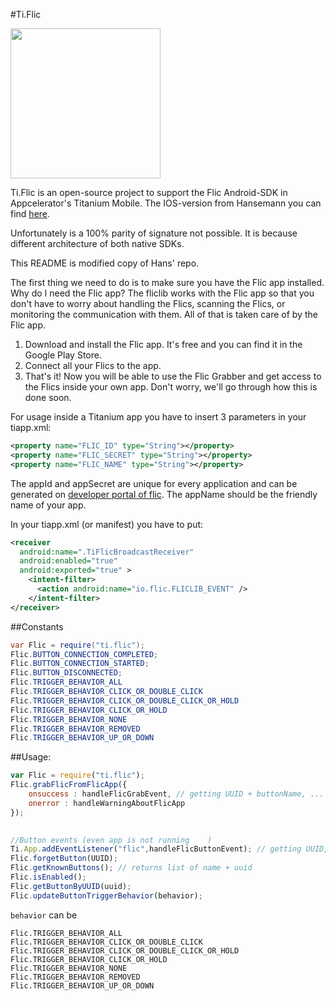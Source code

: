 #Ti.Flic


<img src="https://slack-imgs.com/?c=1&url=http%3A%2F%2Fflic.io%2Fassets%2Fimg%2Fflic_logo_black.jpg" width=240 />

Ti.Flic is an open-source project to support the Flic Android-SDK in Appcelerator's Titanium Mobile. The IOS-version from Hansemann you can find [here](https://github.com/hansemannn/ti.flic).

Unfortunately is a 100% parity of signature not possible. It is because different architecture of both native SDKs.   

This README is modified copy of Hans' repo.

The first thing we need to do is to make sure you have the Flic app installed. 
Why do I need the Flic app? The fliclib works with the Flic app so that you don't have to worry about handling the Flics, scanning the Flics, or monitoring the communication with them. All of that is taken care of by the Flic app.

1.  Download and install the Flic app. It's free and you can find it in the Google Play Store.
2.  Connect all your Flics to the app.
3.   That's it! Now you will be able to use the Flic Grabber and get access to the Flics inside your own app. Don't worry, we'll go through how this is done soon.

For usage inside a Titanium app you have to insert 3 parameters in your tiapp.xml:
```xml
<property name="FLIC_ID" type="String"></property>
<property name="FLIC_SECRET" type="String"></property>
<property name="FLIC_NAME" type="String"></property>
```
The appId and appSecret are unique for every application and can be generated on [developer portal of flic](https://partners.flic.io/partners/developers/credentials).
The appName should be the friendly name of your app. 

In your tiapp.xml (or manifest) you have to put:

```xml
<receiver
  android:name=".TiFlicBroadcastReceiver"
  android:enabled="true"
  android:exported="true" >
    <intent-filter>
      <action android:name="io.flic.FLICLIB_EVENT" />
    </intent-filter>
</receiver>
```
##Constants
```java
var Flic = require("ti.flic");
Flic.BUTTON_CONNECTION_COMPLETED;
Flic.BUTTON_CONNECTION_STARTED;
Flic.BUTTON_DISCONNECTED;
Flic.TRIGGER_BEHAVIOR_ALL
Flic.TRIGGER_BEHAVIOR_CLICK_OR_DOUBLE_CLICK
Flic.TRIGGER_BEHAVIOR_CLICK_OR_DOUBLE_CLICK_OR_HOLD
Flic.TRIGGER_BEHAVIOR_CLICK_OR_HOLD
Flic.TRIGGER_BEHAVIOR_NONE
Flic.TRIGGER_BEHAVIOR_REMOVED
Flic.TRIGGER_BEHAVIOR_UP_OR_DOWN
```

##Usage:

```javascript
var Flic = require("ti.flic");
Flic.grabFlicFromFlicApp({
	onsuccess : handleFlicGrabEvent, // getting UUID + buttonName, ...
	onerror : handleWarningAboutFlicApp
});
	

//Button events (even app is not running	)
Ti.App.addEventListener("flic",handleFlicButtonEvent); // getting UUID, buttonName, up/down
Flic.forgetButton(UUID);
Flic.getKnownButtons(); // returns list of name + uuid
Flic.isEnabled();
Flic.getButtonByUUID(uuid);
Flic.updateButtonTriggerBehavior(behavior);
```
`behavior` can be
```
Flic.TRIGGER_BEHAVIOR_ALL
Flic.TRIGGER_BEHAVIOR_CLICK_OR_DOUBLE_CLICK
Flic.TRIGGER_BEHAVIOR_CLICK_OR_DOUBLE_CLICK_OR_HOLD
Flic.TRIGGER_BEHAVIOR_CLICK_OR_HOLD
Flic.TRIGGER_BEHAVIOR_NONE
Flic.TRIGGER_BEHAVIOR_REMOVED
Flic.TRIGGER_BEHAVIOR_UP_OR_DOWN
```